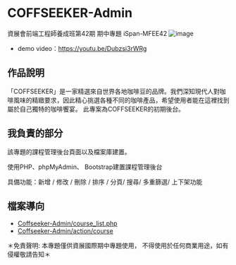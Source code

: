 # COFFSEEKER-Admin
資展會前端工程師養成班第42期 期中專題 iSpan-MFEE42
![image](https://github.com/RockyJade/COFFSEEKER-Admin/assets/50537438/624187c5-3410-421d-818a-0b1728dbb5d2)

- demo video：https://youtu.be/Dubzsi3rWRg
## 作品說明
「COFFSEEKER」是一家精選來自世界各地咖啡豆的品牌。我們深知現代人對咖啡風味的精緻要求，因此精心挑選各種不同的咖啡產品，希望使用者能在這裡找到屬於自己獨特的咖啡饗宴。
此專案為COFFSEEKER的初期後台。



## 我負責的部分

該專題的課程管理後台頁面以及檔案庫建置。

使用PHP、phpMyAdmin、 Bootstrap建置課程管理後台

具備功能：新增 / 修改 / 刪除 / 排序 / 分頁/ 搜尋/ 多重篩選/ 上下架功能

## 檔案導向

- [Coffseeker-Admin/course_list.php](https://github.com/RockyJade/COFFSEEKER-Admin/blob/fe95f13464517db4e239d8ed853939a25f97260f/Coffseeker-Admin/course_list.php)
- [Coffseeker-Admin/action/course](https://github.com/RockyJade/COFFSEEKER-Admin/tree/3015e0e2f96fa5922ffe2ef0670b24db145a1ad2/Coffseeker-Admin/action/course)

＊免責聲明: 本專題僅供資展國際期中專題使用， 不得使用於任何商業用途，如有侵權敬請告知＊
